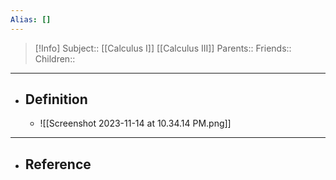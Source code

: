 ```yaml
---
Alias: []
---
```

> [!Info]
> Subject:: [[Calculus I]] [[Calculus III]]
> Parents:: 
> Friends:: 
> Children:: 
---
- ## Definition
	- ![[Screenshot 2023-11-14 at 10.34.14 PM.png]]
---
- ## Reference